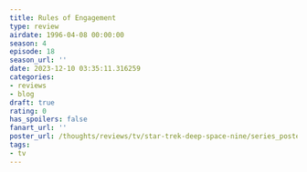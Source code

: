 ```yaml
---
title: Rules of Engagement
type: review
airdate: 1996-04-08 00:00:00
season: 4
episode: 18
season_url: ''
date: 2023-12-10 03:35:11.316259
categories:
- reviews
- blog
draft: true
rating: 0
has_spoilers: false
fanart_url: ''
poster_url: /thoughts/reviews/tv/star-trek-deep-space-nine/series_poster.jpg
tags:
- tv
---
```


